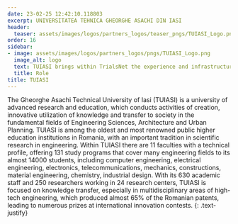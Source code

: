 ```yaml
---
date: 23-02-25 12:42:10.118803
excerpt: UNIVERSITATEA TEHNICA GHEORGHE ASACHI DIN IASI
header:
  teaser: assets/images/logos/partners_logos/teaser_pngs/TUIASI_Logo.png
order: 16
sidebar:
- image: assets/images/logos/partners_logos/pngs/TUIASI_Logo.png
  image_alt: logo
  text: TUIASI brings within TrialsNet the experience and infrastructure build from previous projects in collaboration with industrial partners (Continental, Orange) and public administration, related to sensing and perception (computer vision, radio location, Edge signal processing) and communication (WiFi, 5G, C-V2X). TUIASI supports WP3 "Use cases for Infrastructure, Transportation, Security and Safety" and WP6 "Validation and Dissemination", in WP3 being also responsible for Task 3.4 "Smart Traffic Management" and editor of delivrable D3.2 "First results of Use cases implementation for ITSS domain". The use cases were TUIASI is contributing are UC1 "Smart Crowd Monitoring" and UC4 "Smart Traffic Management", both belonging to WP3.
  title: Role
title: TUIASI
---
```


The Gheorghe Asachi Technical University of Iasi (TUIASI) is a university of advanced research and education, which conducts activities of creation, innovative utilization of knowledge and transfer to society in the fundamental fields of Engineering Sciences, Architecture and Urban Planning. TUIASI is among the oldest and most renowned public higher education institutions in Romania, with an important tradition in scientific research in engineering. Within TUIASI there are 11 faculties with a technical profile, offering 131 study programs that cover many engineering fields to its almost 14000 students, including computer engineering, electrical engineering, electronics, telecommunications, mechanics, constructions, material engineering, chemistry, industrial design.  With its 630 academic staff and 250 researchers working in 24 research centers, TUIASI is focused on knowledge transfer, especially in multidisciplinary areas of high-tech engineering, which produced almost 65% of the Romanian patents, leading to numerous prizes at international innovation contests.
{: .text-justify}
